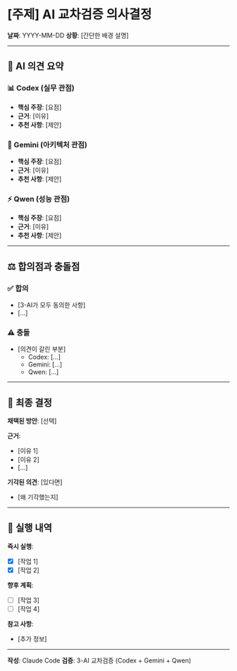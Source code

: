 # [주제] AI 교차검증 의사결정

**날짜**: YYYY-MM-DD
**상황**: [간단한 배경 설명]

---

## 🤖 AI 의견 요약

### 📊 Codex (실무 관점)
- **핵심 주장**: [요점]
- **근거**: [이유]
- **추천 사항**: [제안]

### 📐 Gemini (아키텍처 관점)
- **핵심 주장**: [요점]
- **근거**: [이유]
- **추천 사항**: [제안]

### ⚡ Qwen (성능 관점)
- **핵심 주장**: [요점]
- **근거**: [이유]
- **추천 사항**: [제안]

---

## ⚖️ 합의점과 충돌점

### ✅ 합의
- [3-AI가 모두 동의한 사항]
- [...]

### ⚠️ 충돌
- [의견이 갈린 부분]
  - Codex: [...]
  - Gemini: [...]
  - Qwen: [...]

---

## 🎯 최종 결정

**채택된 방안**: [선택]

**근거**:
- [이유 1]
- [이유 2]
- [...]

**기각된 의견**: [있다면]
- [왜 기각했는지]

---

## 📝 실행 내역

**즉시 실행**:
- [x] [작업 1]
- [x] [작업 2]

**향후 계획**:
- [ ] [작업 3]
- [ ] [작업 4]

**참고 사항**:
- [추가 정보]

---

**작성**: Claude Code
**검증**: 3-AI 교차검증 (Codex + Gemini + Qwen)
